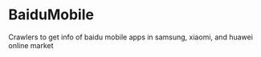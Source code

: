 BaiduMobile
===========
Crawlers to get info of baidu mobile apps in samsung, xiaomi, and huawei online market
